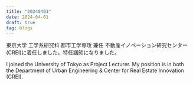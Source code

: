 ```yaml
---
title: "20240401"
date: 2024-04-01
draft: true
tag: blogs
---
```


東京大学 工学系研究科 都市工学専攻 兼任 不動産イノベーション研究センター(CREI)に着任しました。特任講師になりました。

I joined the University of Tokyo as Project Lecturer.
My position is in both the Department of Urban Engineering \& Center for Real Estate Innovation (CREI).